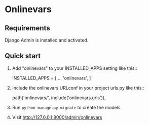 # Onlinevars

## Requirements

Django Admin is installed and activated.

## Quick start

1.  Add "onlinevars" to your INSTALLED_APPS setting like this::

    INSTALLED_APPS = [
        ...
        'onlinevars',
    ]

2.  Include the onlinevars URLconf in your project urls.py like this::

    path('onlinevars/', include('onlinevars.urls')),

3.  Run `python manage.py migrate` to create the models.

4.  Visit <http://127.0.0.1:8000/admin/onlinevars>
